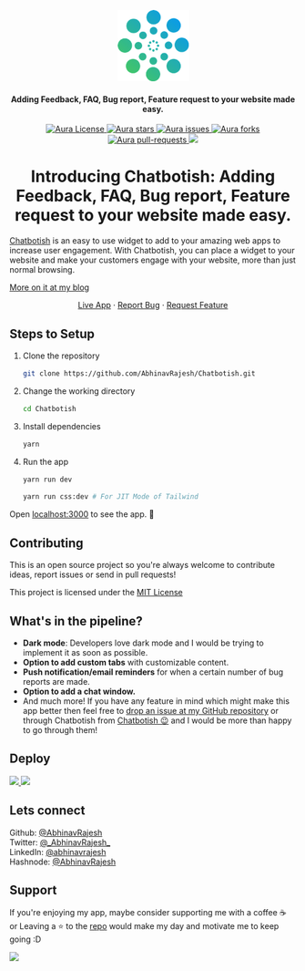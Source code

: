 <p align="center">
  <a href="https://chatbotish.vercel.app/">
    <img alt="Chatbotish" src="public/logo192.png" width="125" />
  </a>
</p>

<h4 align="center">Adding Feedback, FAQ, Bug report, Feature request to your website made easy. <br /></h4>

<p align="center">
<a href="https://github.com/AbhinavRajesh/Chatbotish/blob/main/LICENSE" target="blank">
<img src="https://img.shields.io/github/license/abhinavrajesh/Chatbotish?style=flat-square" alt="Aura License" />
</a>
<a href="https://github.com/abhinavrajesh/Chatbotish/stargazers" target="blank">
<img src="https://img.shields.io/github/stars/abhinavrajesh/Chatbotish?style=flat-square" alt="Aura stars"/>
</a>
<a href="https://github.com/abhinavrajesh/Chatbotish/issues" target="blank">
<img src="https://img.shields.io/github/issues/abhinavrajesh/Chatbotish?style=flat-square" alt="Aura issues"/>
</a>
<a href="https://github.com/abhinavrajesh/aura/Chatbotish" target="blank">
<img src="https://img.shields.io/github/forks/abhinavrajesh/Chatbotish?style=flat-square" alt="Aura forks"/>
</a>
<a href="https://github.com/abhinavrajesh/Chatbotish/pulls" target="blank">
<img src="https://img.shields.io/github/issues-pr/abhinavrajesh/Chatbotish?style=flat-square" alt="Aura pull-requests"/>
</a>
<a href="https://twitter.com/intent/tweet?text=Checkout%20chatbotish.vercel.app%20by%20@AbhinavRajesh%20An%20easy%20to%20use%20widget%20to%20add%20to%20your%20amazing%20web%20apps%20to%20increase%20user%20engagement.%20With%20Chatbotish,%20you%20can%20place%20a%20widget%20to%20your%20website%20and%20make%20your%20customers%20engage%20with%20your%20website!%20#DEVCommunity"><img src="https://img.shields.io/twitter/url?label=Share%20on%20Twitter&style=social&url=https%3A%2F%2Fgithub.com%2Fabhinavrajesh%2Fchatbotish"></a>

</p>
<!-- <p align="center">
<a
   href="https://www.producthunt.com/posts/aura-b260f046-6bf7-439f-8cd7-8521db48ae46?utm_source=badge-featured&utm_medium=badge&utm_souce=badge-aura-b260f046-6bf7-439f-8cd7-8521db48ae46"
   target="_blank"
   rel="noopener noreferrer"
>
   <img
      src="https://api.producthunt.com/widgets/embed-image/v1/featured.svg?post_id=306462&theme=dark"
      alt="Aura - See your mood in a whole new light | Product Hunt"
      style="width: 250px; height: 54px;"
      width="250"
      height="54"
   />
</a>
</p> -->
<h1 align="center">Introducing Chatbotish: Adding Feedback, FAQ, Bug report, Feature request to your website made easy.</h1>

[Chatbotish](https://chatbotish.vercel.app) is an easy to use widget to add to your amazing web apps to increase user engagement. With Chatbotish, you can place a widget to your website and make your customers engage with your website, more than just normal browsing.

<a href="https://blog.abhinavrajesh.xyz/introducing-chatbotish" target="_blank" rel="noopener noreferrer">More on it at my blog</a>

<p align="center">
    <a href="https://chatbotish.vercel.app/" target="blank">Live App</a>
    ·
    <a href="https://github.com/abhinavrajesh/chatbotish/issues/new/choose">Report Bug</a>
    ·
    <a href="https://github.com/abhinavrajesh/chatbotish/issues/new/choose">Request Feature</a>
</p>

## Steps to Setup

1. Clone the repository

   ```bash
   git clone https://github.com/AbhinavRajesh/Chatbotish.git
   ```

2. Change the working directory

   ```bash
   cd Chatbotish
   ```

3. Install dependencies

   ```bash
   yarn
   ```

4. Run the app

   ```bash
   yarn run dev
   ```

   ```bash
   yarn run css:dev # For JIT Mode of Tailwind
   ```

Open [localhost:3000](http://localhost:3000/) to see the app. 🎉

## Contributing

This is an open source project so you're always welcome to contribute ideas, report issues or send in pull requests!

This project is licensed under the [MIT License](LICENSE)

## What's in the pipeline?

- **Dark mode**: Developers love dark mode and I would be trying to implement it as soon as possible.
- **Option to add custom tabs** with customizable content.
- **Push notification/email reminders** for when a certain number of bug reports are made.
- **Option to add a chat window.**
- And much more! If you have any feature in mind which might make this app better then feel free to [drop an issue at my GitHub repository](https://github.com/abhinavrajesh/chatbotish/issues/new/choose) or through Chatbotish from [Chatbotish 😉](https://chatbotish.vercel.app) and I would be more than happy to go through them!

## Deploy

<a href="https://vercel.com/new/project?template=https://github.com/abhinavrajesh/chatbotish">
<img src="https://vercel.com/button" height="37.5px" />
</a>
<a href="https://app.netlify.com/start/deploy?repository=https://github.com/abhinavrajesh/chatbotish">
<img src="https://www.netlify.com/img/deploy/button.svg" height="37.5px" />
</a>
</a>

## Lets connect

Github: [@AbhinavRajesh](https://github.com/AbhinavRajesh) <br />
Twitter: [@\_AbhinavRajesh\_](https://twitter.com/_AbhinavRajesh_) <br />
LinkedIn: [@abhinavrajesh](https://linkedin.com/in/abhinavrajesh) <br />
Hashnode: [@AbhinavRajesh](https://hashnode.com/@AbhinavRajesh) <br />

## Support

If you're enjoying my app, maybe consider supporting me with a coffee ☕️ or Leaving a ⭐ to the [repo](https://github.com/AbhinavRajesh/chatbotish) would make my day and motivate me to keep going :D

<a href="https://www.buymeacoffee.com/abhinavrajesh" target="_blank"><img src="https://cdn.buymeacoffee.com/buttons/v2/default-yellow.png" height="50px"></a>
